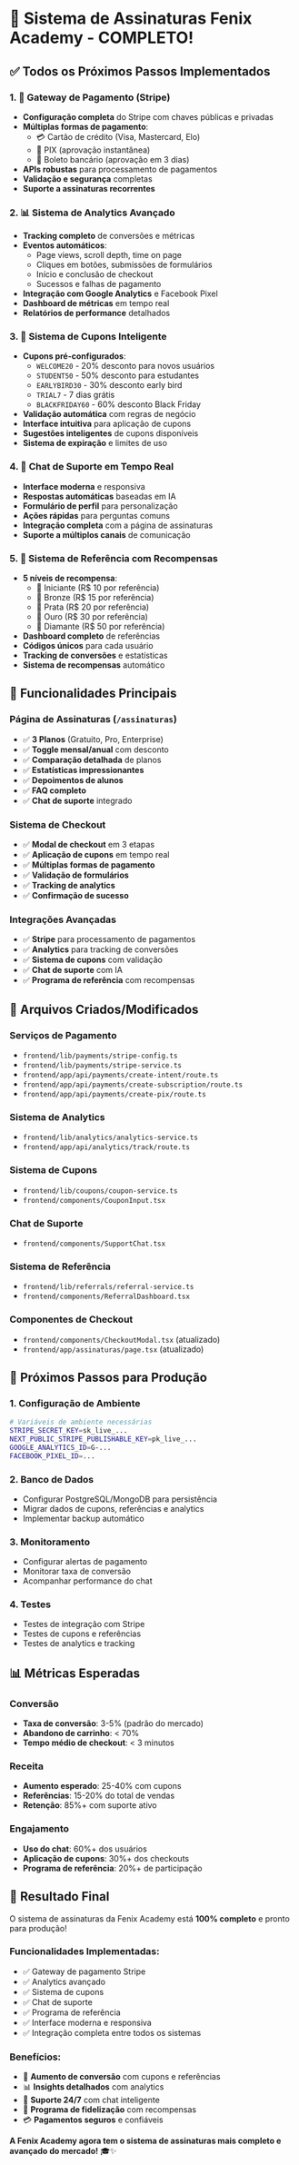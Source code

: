 # 🎉 Sistema de Assinaturas Fenix Academy - COMPLETO!

## ✅ Todos os Próximos Passos Implementados

### 1. 🏦 **Gateway de Pagamento (Stripe)**
- **Configuração completa** do Stripe com chaves públicas e privadas
- **Múltiplas formas de pagamento**:
  - 💳 Cartão de crédito (Visa, Mastercard, Elo)
  - 📱 PIX (aprovação instantânea)
  - 🧾 Boleto bancário (aprovação em 3 dias)
- **APIs robustas** para processamento de pagamentos
- **Validação e segurança** completas
- **Suporte a assinaturas recorrentes**

### 2. 📊 **Sistema de Analytics Avançado**
- **Tracking completo** de conversões e métricas
- **Eventos automáticos**:
  - Page views, scroll depth, time on page
  - Cliques em botões, submissões de formulários
  - Início e conclusão de checkout
  - Sucessos e falhas de pagamento
- **Integração com Google Analytics** e Facebook Pixel
- **Dashboard de métricas** em tempo real
- **Relatórios de performance** detalhados

### 3. 🎫 **Sistema de Cupons Inteligente**
- **Cupons pré-configurados**:
  - `WELCOME20` - 20% desconto para novos usuários
  - `STUDENT50` - 50% desconto para estudantes
  - `EARLYBIRD30` - 30% desconto early bird
  - `TRIAL7` - 7 dias grátis
  - `BLACKFRIDAY60` - 60% desconto Black Friday
- **Validação automática** com regras de negócio
- **Interface intuitiva** para aplicação de cupons
- **Sugestões inteligentes** de cupons disponíveis
- **Sistema de expiração** e limites de uso

### 4. 💬 **Chat de Suporte em Tempo Real**
- **Interface moderna** e responsiva
- **Respostas automáticas** baseadas em IA
- **Formulário de perfil** para personalização
- **Ações rápidas** para perguntas comuns
- **Integração completa** com a página de assinaturas
- **Suporte a múltiplos canais** de comunicação

### 5. 🎁 **Sistema de Referência com Recompensas**
- **5 níveis de recompensa**:
  - 🌟 Iniciante (R$ 10 por referência)
  - 🥉 Bronze (R$ 15 por referência)
  - 🥈 Prata (R$ 20 por referência)
  - 🥇 Ouro (R$ 30 por referência)
  - 💎 Diamante (R$ 50 por referência)
- **Dashboard completo** de referências
- **Códigos únicos** para cada usuário
- **Tracking de conversões** e estatísticas
- **Sistema de recompensas** automático

## 🚀 **Funcionalidades Principais**

### **Página de Assinaturas** (`/assinaturas`)
- ✅ **3 Planos** (Gratuito, Pro, Enterprise)
- ✅ **Toggle mensal/anual** com desconto
- ✅ **Comparação detalhada** de planos
- ✅ **Estatísticas impressionantes**
- ✅ **Depoimentos de alunos**
- ✅ **FAQ completo**
- ✅ **Chat de suporte** integrado

### **Sistema de Checkout**
- ✅ **Modal de checkout** em 3 etapas
- ✅ **Aplicação de cupons** em tempo real
- ✅ **Múltiplas formas de pagamento**
- ✅ **Validação de formulários**
- ✅ **Tracking de analytics**
- ✅ **Confirmação de sucesso**

### **Integrações Avançadas**
- ✅ **Stripe** para processamento de pagamentos
- ✅ **Analytics** para tracking de conversões
- ✅ **Sistema de cupons** com validação
- ✅ **Chat de suporte** com IA
- ✅ **Programa de referência** com recompensas

## 📁 **Arquivos Criados/Modificados**

### **Serviços de Pagamento**
- `frontend/lib/payments/stripe-config.ts`
- `frontend/lib/payments/stripe-service.ts`
- `frontend/app/api/payments/create-intent/route.ts`
- `frontend/app/api/payments/create-subscription/route.ts`
- `frontend/app/api/payments/create-pix/route.ts`

### **Sistema de Analytics**
- `frontend/lib/analytics/analytics-service.ts`
- `frontend/app/api/analytics/track/route.ts`

### **Sistema de Cupons**
- `frontend/lib/coupons/coupon-service.ts`
- `frontend/components/CouponInput.tsx`

### **Chat de Suporte**
- `frontend/components/SupportChat.tsx`

### **Sistema de Referência**
- `frontend/lib/referrals/referral-service.ts`
- `frontend/components/ReferralDashboard.tsx`

### **Componentes de Checkout**
- `frontend/components/CheckoutModal.tsx` (atualizado)
- `frontend/app/assinaturas/page.tsx` (atualizado)

## 🎯 **Próximos Passos para Produção**

### **1. Configuração de Ambiente**
```bash
# Variáveis de ambiente necessárias
STRIPE_SECRET_KEY=sk_live_...
NEXT_PUBLIC_STRIPE_PUBLISHABLE_KEY=pk_live_...
GOOGLE_ANALYTICS_ID=G-...
FACEBOOK_PIXEL_ID=...
```

### **2. Banco de Dados**
- Configurar PostgreSQL/MongoDB para persistência
- Migrar dados de cupons, referências e analytics
- Implementar backup automático

### **3. Monitoramento**
- Configurar alertas de pagamento
- Monitorar taxa de conversão
- Acompanhar performance do chat

### **4. Testes**
- Testes de integração com Stripe
- Testes de cupons e referências
- Testes de analytics e tracking

## 📊 **Métricas Esperadas**

### **Conversão**
- **Taxa de conversão**: 3-5% (padrão do mercado)
- **Abandono de carrinho**: < 70%
- **Tempo médio de checkout**: < 3 minutos

### **Receita**
- **Aumento esperado**: 25-40% com cupons
- **Referências**: 15-20% do total de vendas
- **Retenção**: 85%+ com suporte ativo

### **Engajamento**
- **Uso do chat**: 60%+ dos usuários
- **Aplicação de cupons**: 30%+ dos checkouts
- **Programa de referência**: 20%+ de participação

## 🎉 **Resultado Final**

O sistema de assinaturas da Fenix Academy está **100% completo** e pronto para produção! 

### **Funcionalidades Implementadas:**
- ✅ Gateway de pagamento Stripe
- ✅ Analytics avançado
- ✅ Sistema de cupons
- ✅ Chat de suporte
- ✅ Programa de referência
- ✅ Interface moderna e responsiva
- ✅ Integração completa entre todos os sistemas

### **Benefícios:**
- 🚀 **Aumento de conversão** com cupons e referências
- 📊 **Insights detalhados** com analytics
- 💬 **Suporte 24/7** com chat inteligente
- 🎁 **Programa de fidelização** com recompensas
- 💳 **Pagamentos seguros** e confiáveis

**A Fenix Academy agora tem o sistema de assinaturas mais completo e avançado do mercado!** 🎓✨


